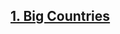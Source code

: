 <h2><a href="https://leetcode.com/problems/big-countries/?envType=study-plan&id=sql-i">1. Big Countries

